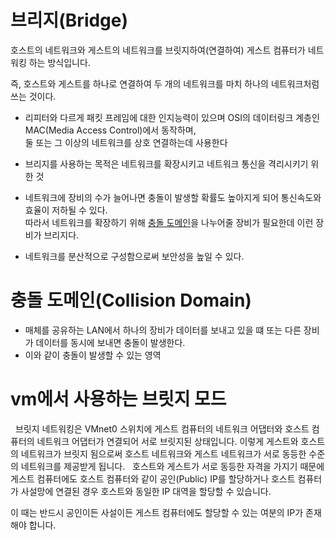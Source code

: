 # 브리지(Bridge)

호스트의 네트워크와 게스트의 네트워크를 브릿지하여(연결하여) 게스트 컴퓨터가 네트워킹 하는 방식입니다. 

즉, 호스트와 게스트를 하나로 연결하여 두 개의 네트워크를 마치 하나의 네트워크처럼 쓰는 것이다.

* 리피터와 다르게 패킷 프레임에 대한 인지능력이 있으며 OSI의 데이터링크 계층인 MAC(Media Access Control)에서 동작하며,<br/>
둘 또는 그 이상의 네트워크를 상호 연결하는데 사용한다

* 브리지를 사용하는 목적은 네트워크를 확장시키고 네트워크 통신을 격리시키기 위한 것
* 네트워크에 장비의 수가 늘어나면 충돌이 발생할 확률도 높아지게 되어 통신속도와 효율이 저하될 수 있다.<br/>
따라서 네트워크를 확장하기 위해 [충돌 도메인](#충돌-도메인collision-domain)을 나누어줄 장비가 필요한데 이런 장비가 브리지다.
* 네트워크를 분산적으로 구성함으로써 보안성을 높일 수 있다.


# 충돌 도메인(Collision Domain)
* 매체를 공유하는 LAN에서 하나의 장비가 데이터를 보내고 있을 떄 또는 다른 장비가 데이터를 동시에 보내면 충돌이 발생한다.
* 이와 같이 충돌이 발생할 수 있는 영역


# vm에서 사용하는 브릿지 모드

 
브릿지 네트워킹은 VMnet0 스위치에 게스트 컴퓨터의 네트워크 어댑터와 호스트 컴퓨터의 네트워크 어댑터가 연결되어 서로 브릿지된 상태입니다. 이렇게 게스트와 호스트의 네트워크가 브릿지 됨으로써 호스트 네트워크와 게스트 네트워크가 서로 동등한 수준의 네트워크를 제공받게 됩니다.
 
호스트와 게스트가 서로 동등한 자격을 가지기 때문에 게스트 컴퓨터에도 호스트 컴퓨터와 같이 공인(Public) IP를 할당하거나 호스트 컴퓨터가 사설망에 연결된 경우 호스트와 동일한 IP 대역을 할당할 수 있습니다. 

이 때는 반드시 공인이든 사설이든 게스트 컴퓨터에도 할당할 수 있는 여분의 IP가 존재해야 합니다.
